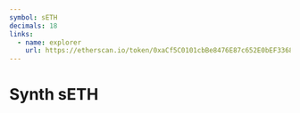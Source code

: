 ```yaml
---
symbol: sETH
decimals: 18
links:
  - name: explorer
    url: https://etherscan.io/token/0xaCf5C0101cbBe8476E87c652E0bEF33684Cc94D6
---
```


# Synth sETH
